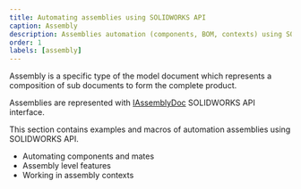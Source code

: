 ```yaml
---
title: Automating assemblies using SOLIDWORKS API
caption: Assembly
description: Assemblies automation (components, BOM, contexts) using SOLIDWORKS API
order: 1
labels: [assembly]
---
```

Assembly is a specific type of the model document which represents a composition of sub documents to form the complete product.

Assemblies are represented with [IAssemblyDoc](http://help.solidworks.com/2018/english/api/sldworksapi/SolidWorks.Interop.sldworks~SolidWorks.Interop.sldworks.IAssemblyDoc.html) SOLIDWORKS API interface.

This section contains examples and macros of automation assemblies using SOLIDWORKS API.

* Automating components and mates
* Assembly level features
* Working in assembly contexts
